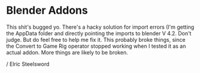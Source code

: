 # Blender Addons
 
This shit's bugged yo. There's a hacky solution for import errors (I'm getting the AppData folder and directly pointing the imports to blender V 4.2. Don't judge. But do feel free to help me fix it.
This probably broke things, since the Convert to Game Rig operator stopped working when I tested it as an actual addon. More things are likely to be broken.

/ Elric Steelsword

